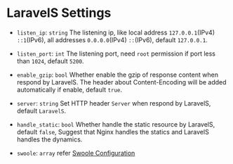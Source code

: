 # LaravelS Settings

- `listen_ip`: `string` The listening ip, like local address `127.0.0.1`(IPv4) `::1`(IPv6), all addresses `0.0.0.0`(IPv4) `::`(IPv6), default `127.0.0.1`.

- `listen_port`: `int` The listening port, need `root` permission if port less than `1024`, default `5200`.

- `enable_gzip`: `bool` Whether enable the gzip of response content when respond by LaravelS. The header about Content-Encoding will be added automatically if enable, default `true`.

- `server`: `string` Set HTTP header `Server` when respond by LaravelS, default `LaravelS`.

- `handle_static`: `bool` Whether handle the static resource by LaravelS, default `false`, Suggest that Nginx handles the statics and LaravelS handles the dynamics.

- `swoole`: `array` refer [Swoole Configuration](https://www.swoole.co.uk/docs/modules/swoole-server/configuration)